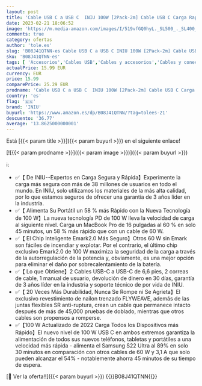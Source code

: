 ```yaml
---
layout: post
title: 'Cable USB C a USB C  INIU 100W [2Pack-2m] Cable USB C Carga Rapida PD 5A QC 4.0 Cable Tipo C Nylon para MacBook Pro 2020 Samsung S22 Ultra iPad Air Google Pixel 7 Xiaomi 11 Huawei P30 Steam Deck PS5'
date: 2023-02-21 18:06:52
image: 'https://m.media-amazon.com/images/I/519vfGQ0hyL._SL500_._SL400_.jpg'
comments: true
category: ofertas
author: 'tole.es'
slug: 'B08J41QTNN-es Cable USB C a USB C INIU 100W [2Pack-2m] Cable USB C Carga...'
sku: 'B08J41QTNN-es'
tags: [ 'Accesorios','Cables USB','Cables y accesorios','Cables y conectores','Hardware y juegos para Nintendo Switch','Informática','Videojuegos','iniu','ipad','🇪🇸', ]
actualPrice: 15.99 EUR
currency: EUR
price: 15.99
comparePrice: 25.29 EUR
prodname: 'Cable USB C a USB C  INIU 100W [2Pack-2m] Cable USB C Carga Rapida PD 5A QC 4.0 Cable Tipo C Nylon para MacBook Pro 2020 Samsung S22 Ultra iPad Air Google Pixel 7 Xiaomi 11 Huawei P30 Steam Deck PS5'
country: 'es'
flag: '🇪🇸'
brand: 'INIU'
buyurl: 'https://www.amazon.es/dp/B08J41QTNN/?tag=tolees-21'
descuento: '36.77'
average: '13.8625000000001'
---
```


Está [{{< param title >}}]({{< param buyurl >}}) en el siguiente enlace!

[![{{< param prodname >}}]({{< param image >}})]({{< param buyurl >}})

ℹ️:

- ✅【 De INIU--Expertos en Carga Segura y Rápida】Experimente la carga más segura con más de 38 millones de usuarios en todo el mundo. En INIU, solo utilizamos los materiales de la más alta calidad, por lo que estamos seguros de ofrecer una garantía de 3 años líder en la industria.
- ✅【 Alimenta Su Portátil un 58 % más Rápido con la Nueva Tecnología de 100 W】La nueva tecnología PD de 100 W lleva la velocidad de carga al siguiente nivel. Carga un MacBook Pro de 16 pulgadas al 60 % en solo 45 minutos, un 58 % más rápido que con un cable de 60 W.
- ✅【 El Chip Inteligente Emark2.0 Más Seguro】Otros 60 W sin Emark son fáciles de incendiar y explotar. Por el contrario, el último chip exclusivo Emark2.0 de 100 W maximiza la seguridad de la carga a través de la autorregulación de la potencia y, obviamente, es una mejor opción para eliminar el daño por sobrecalentamiento de la batería.
- ✅【 Lo que Obtiene】2 Cables USB-C a USB-C de 6,6 pies, 2 correas de cable, 1 manual de usuario, devolución de dinero en 30 días, garantía de 3 años líder en la industria y soporte técnico de por vida de INIU.
- ✅【 20 Veces Más Durabilidad, Nunca Se Rompe ni Se Agrieta】El exclusivo revestimiento de nailon trenzado FLYWEAVE, además de las juntas flexibles SR anti-ruptura, crean un cable que permanece intacto después de más de 45,000 pruebas de doblado, mientras que otros cables son propensos a romperse.
- ✅【100 W Actualizado de 2022 Carga Todos los Dispositivos más Rápido】El nuevo nivel de 100 W USB C en ambos extremos garantiza la alimentación de todos sus nuevos teléfonos, tabletas y portátiles a una velocidad más rápida - alimenta el Samsung S22 Ultra al 89% en solo 30 minutos en comparación con otros cables de 60 W y 3,1 A que solo pueden alcanzar el 54% - notablemente ahorra 45 minutos de su tiempo de espera.

[🛒 Ver la oferta!!]({{< param buyurl >}})
{{<world>}}B08J41QTNN{{</world>}}

